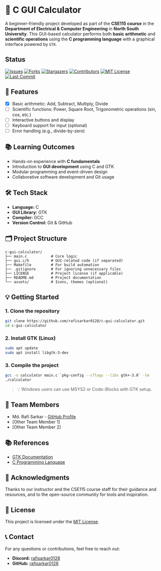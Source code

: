 # 🧮 C GUI Calculator

A beginner-friendly project developed as part of the **CSE115 course** in the **Department of Electrical & Computer Engineering** in **North South University**. This GUI-based calculator performs both **basic arithmetic** and **scientific operations** using the **C programming language** with a graphical interface powered by `GTK`.

## Status

[![Issues][issues-shield]][issues-url]
[![Forks][forks-shield]][forks-url]
[![Stargazers][stars-shield]][stars-url]
[![Contributors][contributors-shield]][contributors-url]
[![MIT License][license-shield]][license-url]
[![Last Commit][commit-shield]][commit-url]

## 🚀 Features

- [x] Basic arithmetic: Add, Subtract, Multiply, Divide
- [ ] Scientific functions: Power, Square Root, Trigonometric operations (sin, cos, etc.)
- [ ] Interactive buttons and display
- [ ] Keyboard support for input (optional)
- [ ] Error handling (e.g., divide-by-zero)

## 📚 Learning Outcomes

- Hands-on experience with **C fundamentals**
- Introduction to **GUI development** using C and GTK
- Modular programming and event-driven design
- Collaborative software development and Git usage

## 🛠️ Tech Stack

- **Language:** C
- **GUI Library:** GTK
- **Compiler:** GCC
- **Version Control:** Git & GitHub

## 🗂️ Project Structure

```
c-gui-calculator/
├── main.c           # Core logic
├── gui.c/h          # GUI-related code (if separated)
├── Makefile         # For build automation
├── .gitignore       # For ignoring unnecessary files
├── LICENSE          # Project license (if applicable)
├── README.md        # Project documentation
└── assets/          # Icons, themes (optional)
```

## 💡 Getting Started

### 1. Clone the repository

```bash
git clone https://github.com/rafisarkar0128/c-gui-calculator.git
cd c-gui-calculator
```

### 2. Install GTK (Linux)

```bash
sudo apt update
sudo apt install libgtk-3-dev
```

### 3. Compile the project

```bash
gcc -o calculator main.c `pkg-config --cflags --libs gtk+-3.0` -lm
./calculator
```

> 💡 Windows users can use MSYS2 or Code::Blocks with GTK setup.

## 🤝 Team Members

- Md. Rafi Sarkar - [GitHub Profile](https://github.com/rafisarkar0128)
- [Other Team Member 1]
- [Other Team Member 2]

## 📚 References

- [GTK Documentation](https://www.gtk.org/docs/)
- [C Programming Language](<https://en.wikipedia.org/wiki/C_(programming_language)/>)

## 🧠 Acknowledgments

Thanks to our instructor and the CSE115 course staff for their guidance and resources, and to the open-source community for tools and inspiration.

## 📄 License

This project is licensed under the [MIT License](https://github.com/rafisarkar0128/c-gui-calculator/blob/master/LICENSE).

## 📞 Contact

For any questions or contributions, feel free to reach out:

- **Discord:** [rafisarkar0128](https://discord.com/users/720186844540567583)
- **GitHub:** [rafisarkar0128](https://github.com/rafisarkar0128)

[issues-shield]: https://img.shields.io/github/issues/rafisarkar0128/c-gui-calculator?style=for-the-badge
[issues-url]: https://github.com/rafisarkar0128/c-gui-calculator/issues
[forks-shield]: https://img.shields.io/github/forks/rafisarkar0128/c-gui-calculator?style=for-the-badge
[forks-url]: https://github.com/rafisarkar0128/c-gui-calculator/network/members
[stars-shield]: https://img.shields.io/github/stars/rafisarkar0128/c-gui-calculator?style=for-the-badge
[stars-url]: https://github.com/rafisarkar0128/c-gui-calculator/stargazers
[contributors-shield]: https://img.shields.io/github/contributors/rafisarkar0128/c-gui-calculator?style=for-the-badge
[contributors-url]: https://github.com/rafisarkar0128/c-gui-calculator/graphs/contributors
[license-shield]: https://img.shields.io/github/license/rafisarkar0128/c-gui-calculator?style=for-the-badge
[license-url]: https://github.com/rafisarkar0128/c-gui-calculator/blob/master/LICENSE
[commit-shield]: https://img.shields.io/github/last-commit/rafisarkar0128/c-gui-calculator?style=for-the-badge
[commit-url]: https://github.com/rafisarkar0128/c-gui-calculator/commits/main
